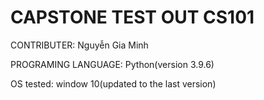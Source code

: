 # CAPSTONE TEST OUT CS101
CONTRIBUTER: Nguyễn Gia Minh

PROGRAMING LANGUAGE: Python(version 3.9.6)

OS tested: window 10(updated to the last version)


